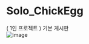 # Solo_ChickEgg
( 1인 프로젝트 ) 기본 게시판
<br>
![image](https://github.com/maam6073/Solo_ChickEgg/assets/80298907/307fdd2e-4d51-4665-b36e-872ce1d90b8b)


